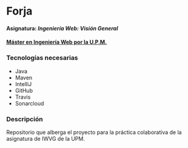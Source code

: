 # Forja
#### Asignatura: *Ingeniería Web: Visión General*
#### [Máster en Ingeniería Web por la U.P.M.](http://miw.etsisi.upm.es)

### Tecnologías necesarias
* Java
* Maven
* IntelliJ
* GitHub
* Travis
* Sonarcloud

### Descripción
Repositorio que alberga el proyecto para la práctica colaborativa de la asignatura de IWVG de la UPM.


